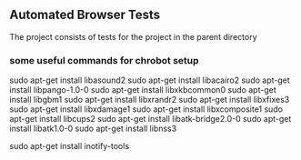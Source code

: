 ## Automated Browser Tests
The project consists of tests for the project in the parent directory

### some useful commands for chrobot setup

sudo apt-get install libasound2
sudo apt-get install libacairo2
sudo apt-get install libpango-1.0-0
sudo apt-get install libxkbcommon0
sudo apt-get install libgbm1
sudo apt-get install libxrandr2
sudo apt-get install libxfixes3
sudo apt-get install libxdamage1
sudo apt-get install libxcomposite1
sudo apt-get install libcups2
sudo apt-get install libatk-bridge2.0-0
sudo apt-get install libatk1.0-0
sudo apt-get install libnss3

sudo apt-get install inotify-tools
